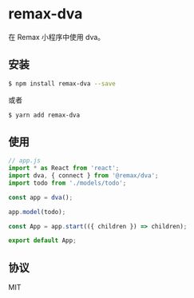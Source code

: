 # remax-dva

在 Remax 小程序中使用 dva。

## 安装

```bash
$ npm install remax-dva --save
```

或者

```bash
$ yarn add remax-dva
```

## 使用

```javascript
// app.js
import * as React from 'react';
import dva, { connect } from '@remax/dva';
import todo from './models/todo';

const app = dva();

app.model(todo);

const App = app.start(({ children }) => children);

export default App;
```

## 协议

MIT
